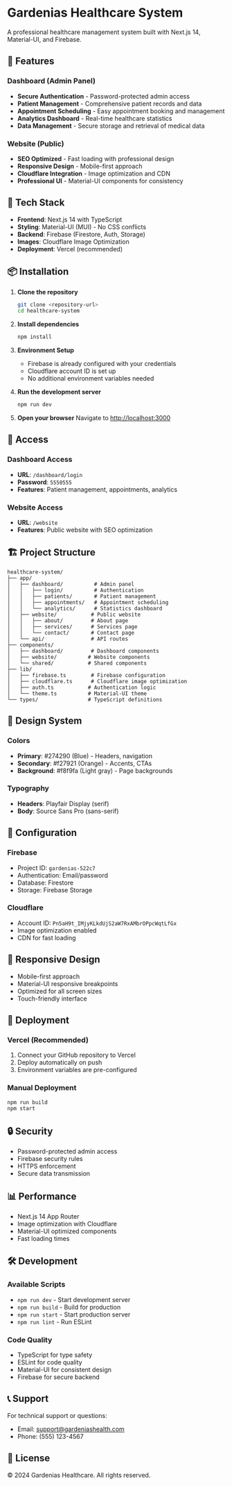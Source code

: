 # Gardenias Healthcare System

A professional healthcare management system built with Next.js 14, Material-UI, and Firebase.

## 🏥 Features

### Dashboard (Admin Panel)
- **Secure Authentication** - Password-protected admin access
- **Patient Management** - Comprehensive patient records and data
- **Appointment Scheduling** - Easy appointment booking and management
- **Analytics Dashboard** - Real-time healthcare statistics
- **Data Management** - Secure storage and retrieval of medical data

### Website (Public)
- **SEO Optimized** - Fast loading with professional design
- **Responsive Design** - Mobile-first approach
- **Cloudflare Integration** - Image optimization and CDN
- **Professional UI** - Material-UI components for consistency

## 🚀 Tech Stack

- **Frontend**: Next.js 14 with TypeScript
- **Styling**: Material-UI (MUI) - No CSS conflicts
- **Backend**: Firebase (Firestore, Auth, Storage)
- **Images**: Cloudflare Image Optimization
- **Deployment**: Vercel (recommended)

## 📦 Installation

1. **Clone the repository**
   ```bash
   git clone <repository-url>
   cd healthcare-system
   ```

2. **Install dependencies**
   ```bash
   npm install
   ```

3. **Environment Setup**
   - Firebase is already configured with your credentials
   - Cloudflare account ID is set up
   - No additional environment variables needed

4. **Run the development server**
   ```bash
   npm run dev
   ```

5. **Open your browser**
   Navigate to [http://localhost:3000](http://localhost:3000)

## 🔐 Access

### Dashboard Access
- **URL**: `/dashboard/login`
- **Password**: `5550555`
- **Features**: Patient management, appointments, analytics

### Website Access
- **URL**: `/website`
- **Features**: Public website with SEO optimization

## 🏗️ Project Structure

```
healthcare-system/
├── app/
│   ├── dashboard/          # Admin panel
│   │   ├── login/          # Authentication
│   │   ├── patients/       # Patient management
│   │   ├── appointments/   # Appointment scheduling
│   │   └── analytics/      # Statistics dashboard
│   ├── website/           # Public website
│   │   ├── about/         # About page
│   │   ├── services/      # Services page
│   │   └── contact/       # Contact page
│   └── api/               # API routes
├── components/
│   ├── dashboard/         # Dashboard components
│   ├── website/          # Website components
│   └── shared/           # Shared components
├── lib/
│   ├── firebase.ts        # Firebase configuration
│   ├── cloudflare.ts      # Cloudflare image optimization
│   ├── auth.ts           # Authentication logic
│   └── theme.ts          # Material-UI theme
└── types/                # TypeScript definitions
```

## 🎨 Design System

### Colors
- **Primary**: #274290 (Blue) - Headers, navigation
- **Secondary**: #f27921 (Orange) - Accents, CTAs
- **Background**: #f8f9fa (Light gray) - Page backgrounds

### Typography
- **Headers**: Playfair Display (serif)
- **Body**: Source Sans Pro (sans-serif)

## 🔧 Configuration

### Firebase
- Project ID: `gardenias-522c7`
- Authentication: Email/password
- Database: Firestore
- Storage: Firebase Storage

### Cloudflare
- Account ID: `Pn5aH9t_IMjyKLkdUjS2aW7RxAMbrOPpcWqtLfGx`
- Image optimization enabled
- CDN for fast loading

## 📱 Responsive Design

- Mobile-first approach
- Material-UI responsive breakpoints
- Optimized for all screen sizes
- Touch-friendly interface

## 🚀 Deployment

### Vercel (Recommended)
1. Connect your GitHub repository to Vercel
2. Deploy automatically on push
3. Environment variables are pre-configured

### Manual Deployment
```bash
npm run build
npm start
```

## 🔒 Security

- Password-protected admin access
- Firebase security rules
- HTTPS enforcement
- Secure data transmission

## 📊 Performance

- Next.js 14 App Router
- Image optimization with Cloudflare
- Material-UI optimized components
- Fast loading times

## 🛠️ Development

### Available Scripts
- `npm run dev` - Start development server
- `npm run build` - Build for production
- `npm run start` - Start production server
- `npm run lint` - Run ESLint

### Code Quality
- TypeScript for type safety
- ESLint for code quality
- Material-UI for consistent design
- Firebase for secure backend

## 📞 Support

For technical support or questions:
- Email: support@gardeniashealth.com
- Phone: (555) 123-4567

## 📄 License

© 2024 Gardenias Healthcare. All rights reserved.